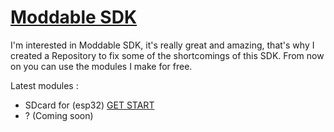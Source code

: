 # [Moddable SDK](https://github.com/Moddable-OpenSource/moddable)

I'm interested in Moddable SDK, it's really great and amazing, that's why I created a Repository to fix some of the shortcomings of this SDK. From now on you can use the modules I make for free.

Latest modules :
  - SDcard for (esp32) [GET START](https://github.com/salarizadi/moddable-sdk/blob/main/Modules/SD/README.md)
  - ? (Coming soon)
